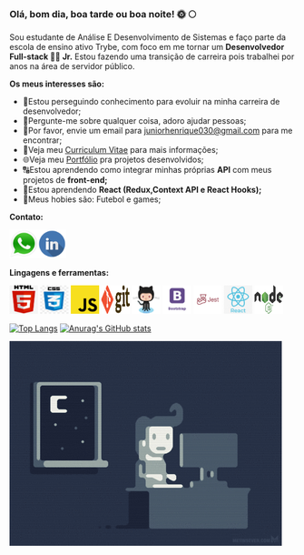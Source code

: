 ### Olá, bom dia, boa tarde ou boa noite! 🌞 🌕

Sou estudante de Análise E Desenvolvimento de Sistemas e faço parte da escola de ensino ativo Trybe, com foco em me tornar um **Desenvolvedor Full-stack 👨‍💼 Jr.** Estou fazendo uma transição de carreira pois trabalhei por anos na área de servidor público.

**Os meus interesses são:**

- 💼Estou perseguindo conhecimento para evoluir na minha carreira de desenvolvedor;
- 💬Pergunte-me sobre qualquer coisa, adoro ajudar pessoas;
- 📧Por favor, envie um email para [juniorhenrique030@gmail.com](https://mail.google.com) para me encontrar;
- 📰Veja meu [Curriculum Vitae](https://docs.google.com/document/d/1F-5Z_Q651JM5WHCn-qyQns8tbbrQ8o-eZkpVxaPWIA4/edit?usp=sharing) para mais informações;
- 🌐Veja meu [Portfólio](https://junior030.github.io/portfolio/) pra projetos desenvolvidos;
- 🔠Estou aprendendo como integrar minhas próprias **API** com meus projetos de **front-end;**
- 🐙Estou aprendendo **React (Redux,Context API e React Hooks);**
- 🏅Meus hobies são: Futebol e games;

**Contato:**

[<img src="whatsapp.png" height="50px" width="50px">](https://api.whatsapp.com/send?phone=5537999069725)[<img src="linkedlin.png" height="50px" width="50px">](https://www.linkedin.com/in/juniorhenrique030/)

**Lingagens e ferramentas:** 

<img src="html.png" height="50px" width="50px"> <img src="css.jpeg" height="50px" width="50px"> <img src="javascript.png" height="50px" width="50px"> <img src="git.png" height="50px" width="50px"> <img src="github.png" height="50px" width="50px"> <img src="bootstrap.png.png" height="50px" width="50px"> <img src="jest.png" height="50px" width="50px"> <img src="react.png" height="50px" width="50px"> <img src="node.png" height="50px" width="50px">

[![Top Langs](https://github-readme-stats.vercel.app/api/top-langs/?username=Junior030&layout=compact)](https://github.com/anuraghazra/github-readme-stats)
[![Anurag's GitHub stats](https://github-readme-stats.vercel.app/api?username=Junior030)](https://github.com/anuraghazra/github-readme-stats)

<img src="gifProgramer.gif">

